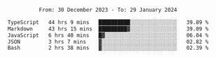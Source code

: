 <div align="center">
<p style="text-align: center;">
<!--START_SECTION:waka-->

```txt
From: 30 December 2023 - To: 29 January 2024

TypeScript   44 hrs 9 mins   ██████████░░░░░░░░░░░░░░░   39.89 %
Markdown     43 hrs 15 mins  █████████▓░░░░░░░░░░░░░░░   39.09 %
JavaScript   6 hrs 40 mins   █▓░░░░░░░░░░░░░░░░░░░░░░░   06.04 %
JSON         3 hrs 7 mins    ▓░░░░░░░░░░░░░░░░░░░░░░░░   02.82 %
Bash         2 hrs 38 mins   ▓░░░░░░░░░░░░░░░░░░░░░░░░   02.39 %
```

<!--END_SECTION:waka-->
</p>
</div>
